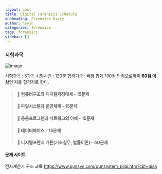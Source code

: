 ```yaml
---
layout: post
title: Digital Forensics Schedule
subheading: Forensics Diary
author: heyjh
categories: forensics
tags: forensics
sidebar: []
---
```


### 시험과목 ###
![image](https://user-images.githubusercontent.com/95572771/209668933-c861d8f7-dfb9-4626-bcc5-ed2b2706f01e.png)

시험과목 : 5과목
시험시간 : 120분
합격기준 : 배점 합계 100점 만점으로하며 <u>**60점 이상**</u>인 자를 합격자로 한다.

> #### :pushpin: 컴퓨터구조와 디지털저장매체 - 15문제 ####
> #### :pushpin: 파일시스템과 운영체제 - 15문제 ####
> #### :pushpin: 응용프로그램과 네트워크의 이해 - 15문제 ####
> #### :pushpin: 데이터베이스 - 15문제 ####
> #### :pushpin: 디지털포렌식 개론(기초실무, 법률이론) - 40문제 ####


#### 문제 사이트 ####
전자계산기 구조 과목 
https://www.gunsys.com/gunsystem_pilgi.htm?cbt=gisa